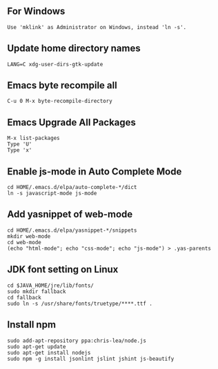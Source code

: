 For Windows
-----------

    Use 'mklink' as Administrator on Windows, instead 'ln -s'.

Update home directory names
---------------------------

    LANG=C xdg-user-dirs-gtk-update

Emacs byte recompile all
------------------------

    C-u 0 M-x byte-recompile-directory

Emacs Upgrade All Packages
--------------------------

    M-x list-packages
    Type 'U'
    Type 'x'

Enable js-mode in Auto Complete Mode
------------------------------------

    cd HOME/.emacs.d/elpa/auto-complete-*/dict
    ln -s javascript-mode js-mode

Add yasnippet of web-mode
------------------------------------

    cd HOME/.emacs.d/elpa/yasnippet-*/snippets
    mkdir web-mode
    cd web-mode
    (echo "html-mode"; echo "css-mode"; echo "js-mode") > .yas-parents

JDK font setting on Linux
-------------------------

    cd $JAVA_HOME/jre/lib/fonts/
    sudo mkdir fallback
    cd fallback
    sudo ln -s /usr/share/fonts/truetype/****.ttf .

Install npm
---------------------------------

    sudo add-apt-repository ppa:chris-lea/node.js
    sudo apt-get update
    sudo apt-get install nodejs
    sudo npm -g install jsonlint jslint jshint js-beautify
